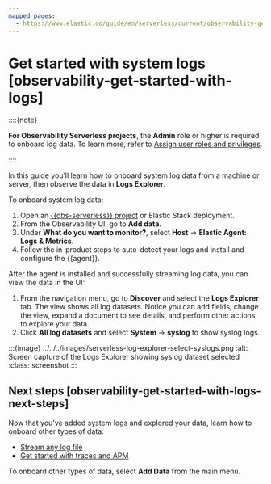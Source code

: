 ```yaml
---
mapped_pages:
  - https://www.elastic.co/guide/en/serverless/current/observability-get-started-with-logs.html
---
```


# Get started with system logs [observability-get-started-with-logs]

::::{note}

**For Observability Serverless projects**, the **Admin** role or higher is required to onboard log data. To learn more, refer to [Assign user roles and privileges](../../../deploy-manage/users-roles/cloud-organization/manage-users.md#general-assign-user-roles).

::::


In this guide you’ll learn how to onboard system log data from a machine or server, then observe the data in **Logs Explorer**.

To onboard system log data:

1. Open an [{{obs-serverless}} project](../get-started/create-an-observability-project.md) or Elastic Stack deployment.
2. From the Observability UI, go to **Add data**.
3. Under **What do you want to monitor?**, select **Host** → **Elastic Agent: Logs & Metrics**.
4. Follow the in-product steps to auto-detect your logs and install and configure the {{agent}}.

After the agent is installed and successfully streaming log data, you can view the data in the UI:

1. From the navigation menu, go to **Discover** and select the **Logs Explorer** tab. The view shows all log datasets. Notice you can add fields, change the view, expand a document to see details, and perform other actions to explore your data.
2. Click **All log datasets** and select **System** → **syslog** to show syslog logs.

:::{image} ../../../images/serverless-log-explorer-select-syslogs.png
:alt: Screen capture of the Logs Explorer showing syslog dataset selected
:class: screenshot
:::


## Next steps [observability-get-started-with-logs-next-steps]

Now that you’ve added system logs and explored your data, learn how to onboard other types of data:

* [Stream any log file](stream-any-log-file.md)
* [Get started with traces and APM](../apps/get-started-with-apm.md)

To onboard other types of data, select **Add Data** from the main menu.
